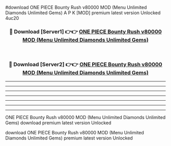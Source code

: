 #download ONE PIECE Bounty Rush v80000 MOD (Menu Unlimited Diamonds Unlimited Gems) A P K [MOD] premium latest version Unlocked 4uc20 



<div align="center">
<h3>🔴 Download [Server1] 👉👉 <a href="https://apkdownload3.web.app/">ONE PIECE Bounty Rush v80000 MOD (Menu Unlimited Diamonds Unlimited Gems)</a></h3><br>

<h3>🔴 Download [Server2] 👉👉 <a href="https://apkdownload3.web.app/">ONE PIECE Bounty Rush v80000 MOD (Menu Unlimited Diamonds Unlimited Gems)</a></h3>
</div>





----------------------------------------------------------

----------------------------------------------------------

----------------------------------------------------------

----------------------------------------------------------

----------------------------------------------------------

----------------------------------------------------------

----------------------------------------------------------

ONE PIECE Bounty Rush v80000 MOD (Menu Unlimited Diamonds Unlimited Gems) download premium latest version Unlocked

download ONE PIECE Bounty Rush v80000 MOD (Menu Unlimited Diamonds Unlimited Gems) premium latest version Unlocked
